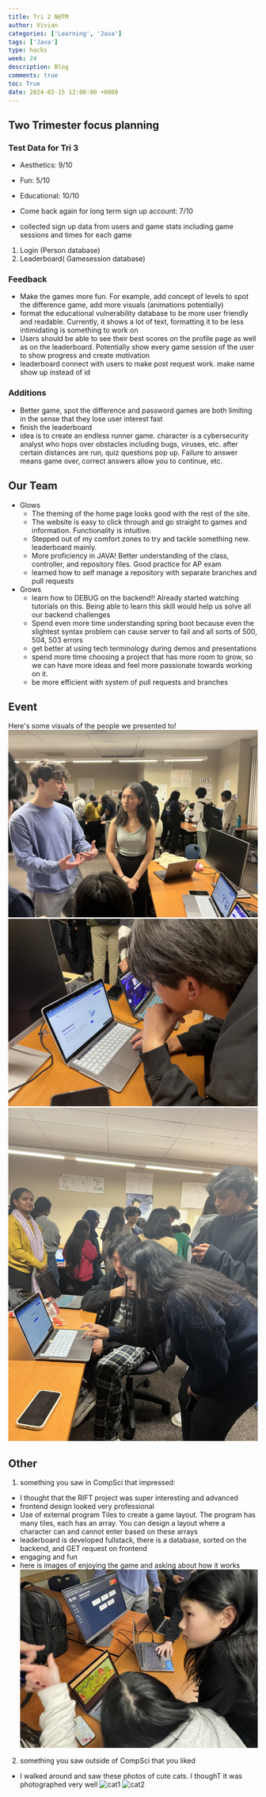 ```yaml
---
title: Tri 2 N@TM
author: Vivian
categories: ['Learning', 'Java']
tags: ['Java']
type: hacks
week: 24
description: Blog
comments: true
toc: True
date: 2024-02-15 12:00:00 +0000
---
```



## Two Trimester focus planning

### Test Data for Tri 3
- Aesthetics: 9/10
- Fun: 5/10
- Educational: 10/10
- Come back again for long term sign up account: 7/10

- collected sign up data from users and game stats including game sessions and times for each game
1. Login (Person database)
2. Leaderboard( Gamesession database)

### Feedback
- Make the games more fun. For example, add concept of levels to spot the difference game, add more visuals (animations potentially)
- format the educational vulnerability database to be more user friendly and readable. Currently, it shows a lot of text, formatting it to be less intimidating is something to work on
- Users should be able to see their best scores on the profile page as well as on the leaderboard. Potentially show every game session of the user to show progress and create motivation
- leaderboard connect with users to make post request work. make name show up instead of id

### Additions
- Better game, spot the difference and password games are both limiting in the sense that they lose user interest fast
- finish the leaderboard
- idea is to create an endless runner game. character is a cybersecurity analyst who hops over obstacles including bugs, viruses, etc. after certain distances are run, quiz questions pop up. Failure to answer means game over, correct answers allow you to continue, etc.

## Our Team
- Glows
    - The theming of the home page looks good with the rest of the site.
    - The website is easy to click through and go straight to games and information. Functionality is intuitive.
    - Stepped out of my comfort zones to try and tackle something new. leaderboard mainly.
    - More proficiency in JAVA! Better understanding of the class, controller, and repository files. Good practice for AP exam
    - learned how to self manage a repository with separate branches and pull requests
- Grows  
    - learn how to DEBUG on the backend!! Already started watching tutorials on this. Being able to learn this skill would help us solve all our backend challenges
    - Spend even more time understanding spring boot because even the slightest syntax problem can cause server to fail and all sorts of 500, 504, 503 errors
    - get better at using tech terminology during demos and presentations
    - spend more time choosing a project that has more room to grow, so we can have more ideas and feel more passionate towards working on it. 
    - be more efficient with system of pull requests and branches

## Event
Here's some visuals of the people we presented to!
![event1](/assets/img/event1.jpg)
![event2](/assets/img/event2.jpg)
![event3](/assets/img/event3.jpg)

## Other
1. something you saw in CompSci that impressed:
- I thought that the RIFT project was super interesting and advanced
- frontend design looked very professional
- Use of external program Tiles to create a game layout. The program has many tiles, each has an array. You can design a layout where a character can and cannot enter based on these arrays
- leaderboard is developed fullstack, there is a database, sorted on the backend, and GET request on frontend
- engaging and fun
- here is images of enjoying the game and asking about how it works
![project](/assets/img/project.jpg) 


2. something you saw outside of CompSci that you liked
- I walked around and saw these photos of cute cats. I thoughT it was photographed very well
![cat1](/assets/img/cat1.jpg)
![cat2](/assets/img/cat2.jpg)